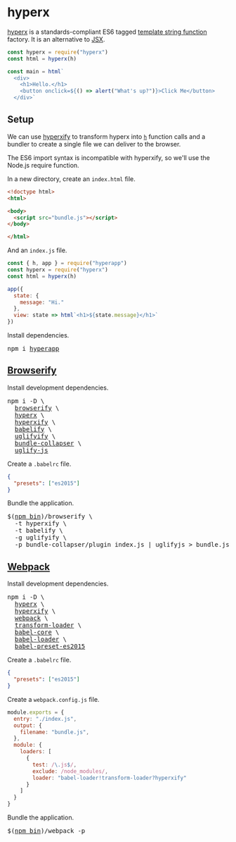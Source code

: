 # hyperx

[hyperx](https://github.com/substack/hyperx) is a standards-compliant ES6 tagged [template string function](https://developer.mozilla.org/en-US/docs/Web/JavaScript/Reference/Template_literals#Tagged_template_literals) factory. It is an alternative to [JSX](/docs/jsx.md).

```js
const hyperx = require("hyperx")
const html = hyperx(h)

const main = html`
  <div>
    <h1>Hello.</h1>
    <button onclick=${() => alert("What's up?")}>Click Me</button>
  </div>`
```

## Setup

We can use [hyperxify](https://github.com/substack/hyperxify) to transform hyperx into [`h`](/docs/h.md#h) function calls and a bundler to create a single file we can deliver to the browser.

The ES6 import syntax is incompatible with hyperxify, so we'll use the Node.js require function.

In a new directory, create an `index.html` file.

```html
<!doctype html>
<html>

<body>
  <script src="bundle.js"></script>
</body>

</html>
```

And an `index.js` file.

```js
const { h, app } = require("hyperapp")
const hyperx = require("hyperx")
const html = hyperx(h)

app({
  state: {
    message: "Hi."
  },
  view: state => html`<h1>${state.message}</h1>`
})
```

Install dependencies.
<pre>
npm i <a href="https://www.npmjs.com/package/hyperapp">hyperapp</a>
</pre>

## [Browserify](https://gist.github.com/jbucaran/48c1edb4fb0ea1aa5415b6686cc7fb45 "Get this gist")

Install development dependencies.
<pre>
npm i -D \
  <a href="https://www.npmjs.com/package/browserify">browserify</a> \
  <a href="https://www.npmjs.com/package/hyperx">hyperx</a> \
  <a href="https://www.npmjs.com/package/hyperxify">hyperxify</a> \
  <a href="https://www.npmjs.com/package/babelify">babelify</a> \
  <a href="https://www.npmjs.com/package/uglifyify">uglifyify</a> \
  <a href="https://www.npmjs.com/package/bundle-collapser">bundle-collapser</a> \
  <a href="https://www.npmjs.com/package/uglify-js">uglify-js</a>
</pre>

Create a `.babelrc` file.

```json
{
  "presets": ["es2015"]
}
```

Bundle the application.
<pre>
$(<a href="https://docs.npmjs.com/cli/bin">npm bin</a>)/browserify \
  -t hyperxify \
  -t babelify \
  -g uglifyify \
  -p bundle-collapser/plugin index.js | uglifyjs > bundle.js
</pre>

## [Webpack](https://gist.github.com/jbucaran/c6a6bdb5383a985cec6b0ae4ebe5a4b1 "Get this gist")

Install development dependencies.
<pre>
npm i -D \
  <a href="https://www.npmjs.com/package/hyperx">hyperx</a> \
  <a href="https://www.npmjs.com/package/hyperxify">hyperxify</a> \
  <a href="https://www.npmjs.com/package/webpack">webpack</a> \
  <a href="https://www.npmjs.com/package/transform-loader">transform-loader</a> \
  <a href="https://www.npmjs.com/package/babel-core">babel-core</a> \
  <a href="https://www.npmjs.com/package/babel-loader">babel-loader</a> \
  <a href="https://www.npmjs.com/package/babel-preset-es2015">babel-preset-es2015</a>
</pre>

Create a `.babelrc` file.

```json
{
  "presets": ["es2015"]
}
```

Create a `webpack.config.js` file.

```js
module.exports = {
  entry: "./index.js",
  output: {
    filename: "bundle.js",
  },
  module: {
    loaders: [
      {
        test: /\.js$/,
        exclude: /node_modules/,
        loader: "babel-loader!transform-loader?hyperxify"
      }
    ]
  }
}
```

Bundle the application.
<pre>
$(<a href="https://docs.npmjs.com/cli/bin">npm bin</a>)/webpack -p
</pre>
